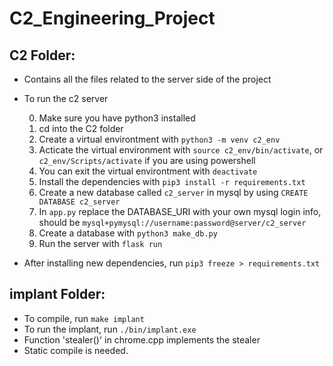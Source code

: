 # C2_Engineering_Project

## C2 Folder: ##

- Contains all the files related to the server side of the project

- To run the c2 server

    0. Make sure you have python3 installed
    1. cd into the C2 folder
    2. Create a virtual environtment with `python3 -m venv c2_env`
    3. Acticate the virtual environment with `source c2_env/bin/activate`, or `c2_env/Scripts/activate` if you are using powershell
    4. You can exit the virtual environtment with `deactivate`
    5. Install the dependencies with `pip3 install -r requirements.txt`
    6. Create a new database called `c2_server` in mysql by using `CREATE DATABASE c2_server`
    7. In `app.py` replace the DATABASE_URI with your own mysql login info, should be `mysql+pymysql://username:password@server/c2_server`
    8. Create a database with `python3 make_db.py`
    9. Run the server with `flask run`

- After installing new dependencies, run `pip3 freeze > requirements.txt`

## implant Folder:

- To compile, run `make implant`
- To run the implant, run `./bin/implant.exe`
- Function 'stealer()' in chrome.cpp implements the stealer
- Static compile is needed.
